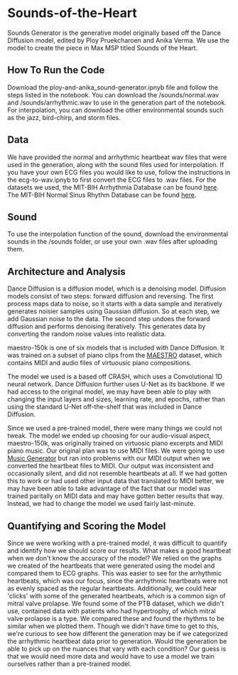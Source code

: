 # Sounds-of-the-Heart

Sounds Generator is the generative model originally based off the Dance Diffusion model, edited by Ploy Pruekcharoen and Anika Verma. We use the model to create the piece in Max MSP titled Sounds of the Heart.

## How To Run the Code
Download the ploy-and-anika_sound-generator.ipnyb file and follow the steps listed in the notebook. You can download the /sounds/normal.wav and /sounds/arrhythmic.wav to use in the generation part of the notebook. For interpolation, you can download the other environmental sounds such as the jazz, bird-chirp, and storm files.

## Data
We have provided the normal and arrhythmic heartbeat wav files that were used in the generation, along with the sound files used for interpolation. If you have your own ECG files you would like to use, follow the instructions in the ecg-to-wav.ipnyb to first convert the ECG files to .wav files. For the datasets we used, the MIT-BIH Arrhythmia Database can be found [here](https://www.physionet.org/content/mitdb/1.0.0/). The MIT-BIH Normal Sinus Rhythm Database can be found [here](https://www.physionet.org/content/nsrdb/1.0.0/).

## Sound
To use the interpolation function of the sound, download the environmental sounds in the /sounds folder, or use your own .wav files after uploading them.

## Architecture and Analysis
Dance Diffusion is a diffusion model, which is a denoising model. Diffusion models consist of two steps: forward diffusion and reversing. The first process maps data to noise, so it starts with a data sample and iteratively generates noisier samples using Gaussian diffusion. So at each step, we add Gaussian noise to the data. The second step undoes the forward diffusion and performs denoising iteratively. This generates data by converting the random noise values into realistic data.

maestro-150k is one of six models that is included with Dance Diffusion. It was trained on a subset of piano clips from the [MAESTRO](https://magenta.tensorflow.org/datasets/maestro) dataset, which contains MIDI and audio files of virtuousic piano compositions. 

The model we used is a based off CRASH, which uses a Convolutional 1D neural network. Dance Diffusion further uses U-Net as its backbone. If we had access to the original model, we may have been able to play with changing the input layers and sizes, learning rate, and epochs, rather than using the standard U-Net off-the-shelf that was included in Dance Diffusion.

Since we used a pre-trained model, there were many things we could not tweak. The model we ended up choosing for our audio-visual aspect, maestro-150k, was originally trained on virtuosic piano excerpts and MIDI piano music. Our original plan was to use MIDI files. We were going to use [Music Generator](https://github.com/llSourcell/Music_Generator_Demo) but ran into problems with our MIDI output when we converted the heartbeat files to MIDI. Our output was inconsistent and occasionally silent, and did not resemble heartbeats at all. If we had gotten this to work or had used other input data that translated to MIDI better, we may have been able to take advantage of the fact that our model was trained paritally on MIDI data and may have gotten better results that way. Instead, we had to change the model we used fairly last-minute.

## Quantifying and Scoring the Model
Since we were working with a pre-trained model, it was difficult to quantify and identify how we should score our results. What makes a good heartbeat when we don't know the accuracy of the model? We relied on the graphs we created of the heartbeats that were generated using the model and compared them to ECG graphs. This was easier to see for the arrhythmic heartbeats, which was our focus, since the arrhythmic heartbeats were not as evenly spaced as the regular heartbeats. Additionally, we could hear 'clicks' with some of the generated heartbeats, which is a common sign of mitral valve prolapse. We found some of the PTB dataset, which we didn't use, contained data with patients who had hypertrophy, of which mitral valve prolapse is a type. We compared these and found the rhythms to be similar when we plotted them. Though we didn't have time to get to this, we're curious to see how different the generation may be if we categorized the arrhythmic heartbeat data prior to generation. Would the generation be able to pick up on the nuances that vary with each condition? Our guess is that we would need more data and would have to use a model we train ourselves rather than a pre-trained model.
